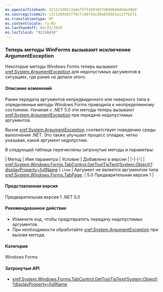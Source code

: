 ```yaml
---
ms.openlocfilehash: 5212c5d9513a8ef5f51693857d0ddb60db4e49b9
ms.sourcegitcommit: c2c1269a81ffdcfc8675bcd9a8505b1a11ffb271
ms.translationtype: HT
ms.contentlocale: ru-RU
ms.lasthandoff: 04/25/2020
ms.locfileid: "82158410"
---
```

### <a name="winforms-methods-now-throw-argumentexception"></a>Теперь методы WinForms вызывают исключение ArgumentException

Некоторые методы Windows Forms теперь вызывают <xref:System.ArgumentException> для недопустимых аргументов в ситуациях, где ранее не делали этого.

#### <a name="change-description"></a>Описание изменений

Ранее передача аргументов непредвиденного или неверного типа в определенные методы Windows Forms приводила к неопределенному состоянию. Начиная с .NET 5.0 эти методы теперь вызывают <xref:System.ArgumentException> при передаче недопустимых аргументов.

Вызов <xref:System.ArgumentException> соответствует поведению среды выполнения .NET. Это также улучшает процесс отладки, четко указывая, какой аргумент недопустим.

В следующей таблице перечислены затронутые методы и параметры:

| Метод | Имя параметра | Условие | Добавлено в версии |
|-|-|-|
| <xref:System.Windows.Forms.TabControl.GetToolTipText(System.Object)?displayProperty=fullName> | `item` | Аргумент не является аргументом типа <xref:System.Windows.Forms.TabPage>. | 5.0 Предварительная версия 1 |

#### <a name="version-introduced"></a>Представленная версия

Предварительная версия 1 .NET 5.0

#### <a name="recommended-action"></a>Рекомендованное действие

- Измените код, чтобы предотвратить передачу недопустимых аргументов.
- При необходимости обработайте <xref:System.ArgumentException> при вызове метода.

#### <a name="category"></a>Категория

Windows Forms

#### <a name="affected-apis"></a>Затронутые API

- <xref:System.Windows.Forms.TabControl.GetToolTipText(System.Object)?displayProperty=fullName>

<!-- 

### Affected APIs

- `M:System.Windows.Forms.TabControl.GetToolTipText(System.Object)`

-->
